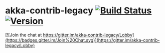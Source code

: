 akka-contrib-legacy [![Build Status](https://travis-ci.org/pawelkaczor/akka-contrib-legacy.svg?branch=master)](https://travis-ci.org/pawelkaczor/akka-contrib-legacy) [![Version](https://img.shields.io/maven-central/v/pl.newicom/akka-contrib-legacy_2.12.svg?label=version)](http://search.maven.org/#search%7Cga%7C1%7Cg%3Apl.newicom)
========

[![Join the chat at https://gitter.im/akka-contrib-legacy/Lobby](https://badges.gitter.im/Join%20Chat.svg)](https://gitter.im/akka-contrib-legacy/Lobby)

